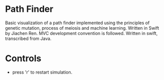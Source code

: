 # Path Finder
Basic visualization of a path finder implemented using the principles of genetic mutation, process of meiosis and machine learning. Written in Swift by Jiachen Ren. MVC development convention is followed. Written in swift, transcribed from Java.

# Controls
* press 'r' to restart simulation.
